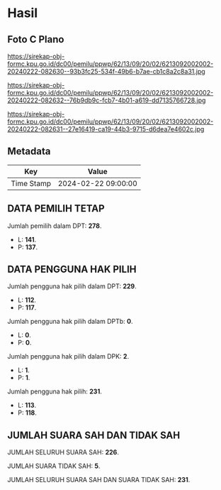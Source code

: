 # Hasil

## Foto C Plano

https://sirekap-obj-formc.kpu.go.id/dc00/pemilu/ppwp/62/13/09/20/02/6213092002002-20240222-082630--93b3fc25-534f-49b6-b7ae-cb1c8a2c8a31.jpg

https://sirekap-obj-formc.kpu.go.id/dc00/pemilu/ppwp/62/13/09/20/02/6213092002002-20240222-082632--76b9db9c-fcb7-4b01-a619-dd7135766728.jpg

https://sirekap-obj-formc.kpu.go.id/dc00/pemilu/ppwp/62/13/09/20/02/6213092002002-20240222-082631--27e16419-ca19-44b3-9715-d6dea7e4602c.jpg


## Metadata

| Key        | Value               |
| ---------- | ------------------- |
| Time Stamp | 2024-02-22 09:00:00 |


## DATA PEMILIH TETAP

Jumlah pemilih dalam DPT: **278**.
 * L: **141**.
 * P: **137**.

## DATA PENGGUNA HAK PILIH

Jumlah pengguna hak pilih dalam DPT: **229**.
 * L: **112**.
 * P: **117**.

Jumlah pengguna hak pilih dalam DPTb: **0**.
 * L: **0**.
 * P: **0**.

Jumlah pengguna hak pilih dalam DPK: **2**.
 * L: **1**.
 * P: **1**.

Jumlah pengguna hak pilih: **231**.
 * L: **113**.
 * P: **118**.

## JUMLAH SUARA SAH DAN TIDAK SAH

JUMLAH SELURUH SUARA SAH: **226**.

JUMLAH SUARA TIDAK SAH: **5**.

JUMLAH SELURUH SUARA SAH DAN SUARA TIDAK SAH: **231**.


